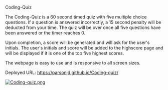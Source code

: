 Coding-Quiz

The Coding-Quiz is a 60 second timed quiz with five multiple choice questions.  If a question is answered incorrectly, a 15 second penalty will be deducted from your time.  The quiz will be over once all five questions have been answered or the timer reaches 0. 

Upon completion, a score will be generated and will ask for the user's initials.  The user's initials and score will be added to the highscore page and will be displayed if it is one of the top five highest scores. 

The webpage is easy to use and is responsive to all screen sizes.

Deployed URL: https://parsonjd.github.io/Coding-quiz/


[![Coding-quiz.png](https://i.postimg.cc/rFMdQRF7/Coding-quiz.png)](https://postimg.cc/YjDqS9Fx)
